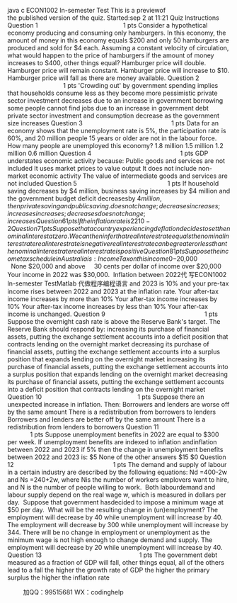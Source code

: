 java c
ECON1002 ln-semester Test 
This is a previewof the pubIished version of the quiz.
Started:sep 2 at 11:21
Quiz lnstructions 
Question 1                                                 1 pts 
Consider a hypothetical economy producing and consuming only hamburgers. In this economy, the amount of money in this economy equals $200 and only 50 hamburgers are produced and sold for $4 each. Assuming a constant velocity of circulation, what would happen to the price of hamburgers if the amount of money increases to S400, other things equal?
Hamburger price will double.
Hamburger price will remain constant.
Hamburger price will increase to $10.
Hamburger price will fall as there are money available.
Question 2                                                  1 pts 
'Crowding out' by government spending implies that
households consume less as they become more pessimistic
private sector investment decreases due to an increase in government borrowing
some people cannot find jobs due to an increase in government debt
private sector investment and consumption decrease as the government size increases
Question 3                                                   1 pts 
Data for an economy shows that the unemployment rate is 5%, the participation rate is 60%, and 20 million people 15 years or older are not in the labour force. How many people are unemployed this economy?
1.8 million
1.5 million
1.2 million
0.6 million
Question 4                                                   1 pts 
GDP understates economic activity because:
Public goods and services are not included
It uses market prices to value output
It does not include non-market economic activity
The value of intermediate goods and services are not included
Question 5                                                    1 pts 
If household saving decreases by $4 million, business saving increases by $4 million and the government budget deficit decreasesby $4 million, then private saving   and public saving .
does not change; decreases
increases; increases
increases; decreases
does not change; increases
Question 6                                                      1 pts 
If the inflation rate is 2% then the real interest rate cannot be less than:
2%
1%
0%
-2%
Question 7                                                    1 pts 
Suppose that a country experiencing deflation decides to set the nominal interest at zero. We can then infer tha
treal interest rate equals the nominal interest rate
real interest rate is negative
real interest rate can be greater or less than the nominal interest rate
real interest rate is positive
Question 8                                                     1 pts 
Suppose the income tax schedule in Australia is:
Income                      Tax on this income 
0-$20,000                  None
$20,000 and above     30 cents per dollar of income over $20,000
Your income in 2022 was $30,000.  Inflation between 2022代 写ECON1002 ln-semester TestMatlab
代做程序编程语言 and 2023 is 10% and your pre-tax income rises between 2022 and 2023 at the inflation rate.
Your after-tax income increases by more than 10%
Your after-tax income increases by 10%
Your after-tax income increases by less than 10%
Your after-tax income is unchanged.
Question 9                                                         1 pts 
Suppose the overnight cash rate is above the Reserve Bank's target. The Reserve Bank should respond by:
increasing its purchase of financial assets, putting the exchange settlement accounts into a deficit position that contracts lending on the overnight market
decreasing its purchase of financial assets, putting the exchange settlement accounts into a surplus position that expands lending on the overnight market
increasing its purchase of financial assets, putting the exchange settlement accounts into a surplus position that expands lending on the overnight market
decreasing its purchase of financial assets, putting the exchange settlement accounts into a deficit position that contracts lending on the overnight market
Question 10                                                       1 pts 
Suppose there an unexpected increase in inflation. Then:
Borrowers and lenders are worse off by the same amount
There is a redistribution from borrowers to lenders
Borrowers and lenders are better off by the same amount
There is a redistribution from lenders to borrowers
Question 11                                                       1 pts 
Suppose unemployment benefits in 2022 are equal to $300 per week. If unemployment benefits are indexed to inflation andinflation between 2022 and 2023 if 5% then the change in unemployment benefits between 2022 and 2023 is:
$5
None of the other answers
$15
$0
Question 12                                                         1 pts 
The demand and supply of labour in a certain industry are described by the following equations: Nd =400-2w and Ns =240+2w, where Nis the number of workers emplovers want to hire, and N is the number of people willing to work.  Both labourdemand and labour supply depend on the real wage w, which is measured in dollars per day.  Suppose that government hasdecided to impose a minimum wage at $50 per day.  What will be the resulting change in (un)employment?
The employment will decrease by 40 while unemployment will increase by 40.
The employment will decrease by 300 while unemployment will increase by 344.
There will be no change in employment or unemployment as the minimum wage is not high enough to change demand and supply.
The employment will decrease by 20 while unemployment will increase by 40.
Question 13                                                        1 pts 
The government debt measured as a fraction of GDP will fall, other things equal,
all of the others lead to a fall
the higher the growth rate of GDP
the higher the primary surplus
the higher the inflation rate








         
加QQ：99515681  WX：codinghelp
